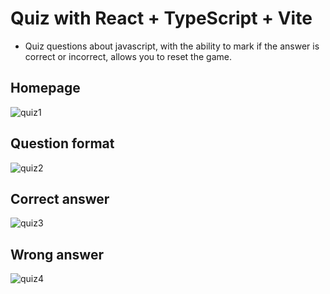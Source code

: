 # Quiz with React + TypeScript + Vite
- Quiz questions about javascript, with the ability to mark if the answer is correct or incorrect, allows you to reset the game.

## Homepage
![quiz1](https://github.com/D3R5/Quizz/assets/117954097/e66566df-a545-46ea-92fa-e517f9a207ff)

## Question format
![quiz2](https://github.com/D3R5/Quizz/assets/117954097/bcb983c0-7231-44ab-8cad-9a83b4f2460d)

## Correct answer
![quiz3](https://github.com/D3R5/Quizz/assets/117954097/b9581cba-17ea-48da-bcda-e40ef4647c35)

## Wrong answer
![quiz4](https://github.com/D3R5/Quizz/assets/117954097/b4f2cce4-4917-4ae5-bb98-4ea740733680)
